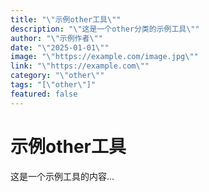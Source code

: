 ```yaml
---
title: "\"示例other工具\""
description: "\"这是一个other分类的示例工具\""
author: "\"示例作者\""
date: "\"2025-01-01\""
image: "\"https://example.com/image.jpg\""
link: "\"https://example.com\""
category: "\"other\""
tags: "[\"other\"]"
featured: false
---
```



# 示例other工具

这是一个示例工具的内容...
